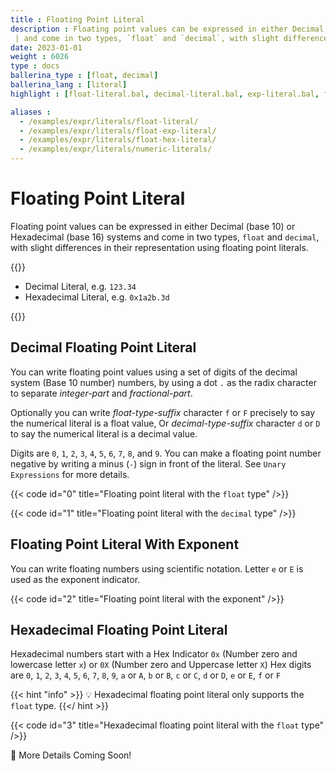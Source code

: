 ```yaml
---
title : Floating Point Literal
description : Floating point values can be expressed in either Decimal (base 10) or Hexadecimal (base 16) systems
 | and come in two types, `float` and `decimal`, with slight differences in their representation using floating point literals.
date: 2023-01-01
weight : 6026
type : docs
ballerina_type : [float, decimal]
ballerina_lang : [literal]
highlight : [float-literal.bal, decimal-literal.bal, exp-literal.bal, float-hex-literal.bal]

aliases : 
  - /examples/expr/literals/float-literal/
  - /examples/expr/literals/float-exp-literal/
  - /examples/expr/literals/float-hex-literal/
  - /examples/expr/literals/numeric-literals/
---
```


# Floating Point Literal

Floating point values can be expressed in either Decimal (base 10) or Hexadecimal (base 16) systems
and come in two types, `float` and `decimal`, with slight differences in their representation using floating point literals.
<!--more-->

{{<md class="syntax">}}

* Decimal Literal, e.g. `123.34`
* Hexadecimal Literal, e.g. `0x1a2b.3d`

{{</md>}}



## Decimal Floating Point Literal

You can write floating point values using a set of digits of the decimal system (Base 10 number) numbers, 
by using a dot `.` as the radix character to separate *integer-part* and *fractional-part*.

Optionally you can write *float-type-suffix* character `f` or `F` precisely to say the numerical literal is a float
value, Or *decimal-type-suffix* character `d` or `D` to say the numerical literal is a decimal value.

Digits are `0`, `1`, `2`, `3`, `4`, `5`, `6`, `7`, `8`, and `9`. You can make a floating point number negative by
writing a minus (`-`) sign in front of the literal. See `Unary Expressions` for more details.


{{< code id="0" title="Floating point literal with the `float` type" />}}

{{< code id="1" title="Floating point literal with the `decimal` type" />}}

## Floating Point Literal With Exponent

You can write floating numbers using scientific notation. Letter `e` or `E` is used as the exponent indicator.

{{< code id="2" title="Floating point literal with the exponent" />}}

## Hexadecimal Floating Point Literal

Hexadecimal numbers start with a Hex Indicator `0x` (Number zero and lowercase letter `x`) or `0X`
(Number zero and Uppercase letter `X`) Hex digits are `0`, `1`, `2`, `3`, `4`, `5`, `6`, `7`, `8`, 
`9`, `a` or `A`, `b` or `B`, `c` or `C`, `d` or `D`, `e` or `E`, `f` or `F`

{{< hint "info" >}}
💡 Hexadecimal floating point literal only supports the `float` type.
{{</ hint >}}

{{< code id="3" title="Hexadecimal floating point literal with the `float` type" />}}

[//]: # (## Conversion Using `toString` and `fromString`)

🚧 More Details Coming Soon!
